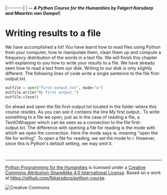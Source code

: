 
<BR>

|:-------:|
| <span style="font-size: 100%"><b>_-- A Python Course for the Humanities by Folgert Karsdorp and Maarten van Gompel_</b></span>|

# Writing results to a file

We have accomplished a lot! You have learnt how to read files using Python from your computer, how to manipulate them, clean them up and compute a frequency distribution of the words in a text file. We will finish this chapter with explaining to you how to write your results to a file. We have already seen how to read a text from our disk. Writing to our disk is only slightly different. The following lines of code write a single sentence to the file first-output.txt.

```python runnable
outfile = open("first-output.txt", mode="w")
outfile.write("My first output.")
outfile.close()
```

Go ahead and open the file first-output.txt located in the folder where this course resides. As you can see it contains the line My first output.. To write something to a file we open, just as in the case of reading a file, a TextIOWrapper which can be seen as a connection to the file first-output.txt. The difference with opening a file for reading is the mode with which we open the connection. Here the mode says w, meaning "open the file for writing". To open a file for reading, we set the mode to r. However, since this is Python's default setting, we may omit it.

<BR>

----

[Python Programming for the Humanities](http://fbkarsdorp.github.io/python-course) is licensed under a [Creative Commons Attribution-ShareAlike 4.0 International License](https://creativecommons.org/licenses/by-sa/4.0/). Based on a work at https://github.com/fbkarsdorp/python-course.

![Creative Commons](CreativeCommons.png)
